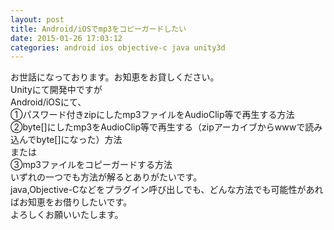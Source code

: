 ```yaml
---
layout: post
title: Android/iOSでmp3をコピーガードしたい
date: 2015-01-26 17:03:12
categories: android ios objective-c java unity3d
---
```

<!-- {% raw %} -->
<p>お世話になっております。お知恵をお貸しください。<br>
Unityにて開発中ですが<br>
Android/iOSにて、<br>
①パスワード付きzipにしたmp3ファイルをAudioClip等で再生する方法<br>
②byte[]にしたmp3をAudioClip等で再生する（zipアーカイブからwwwで読み込んでbyte[]になった）方法<br>
または<br>
③mp3ファイルをコピーガードする方法<br>
いずれの一つでも方法が解るとありがたいです。<br>
java,Objective-Cなどをプラグイン呼び出しでも、どんな方法でも可能性があればお知恵をお借りしたいです。<br>
よろしくお願いいたします。</p>
<!-- {% endraw %} -->
